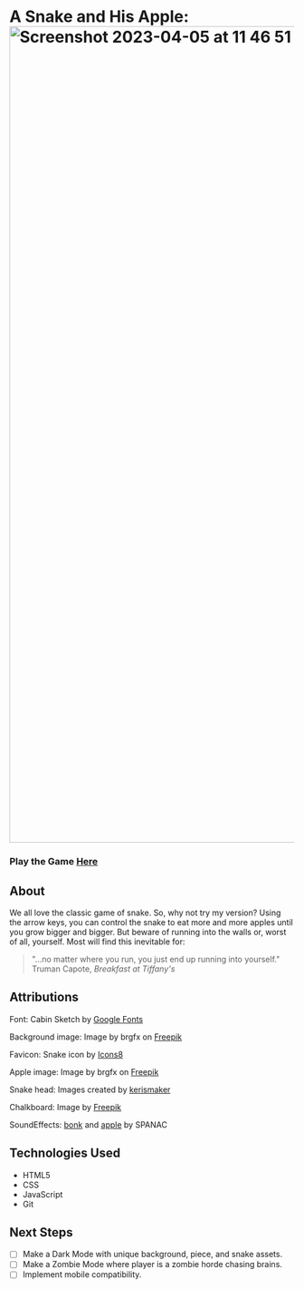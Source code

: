 # A Snake and His Apple: <img width="1440" alt="Screenshot 2023-04-05 at 11 46 51 AM" src="https://user-images.githubusercontent.com/121991938/230158267-aeb7fe00-196c-4f40-b390-61c1d39dde10.png">
### Play the Game [Here](https://snake-game-dmerritt001.netlify.app/)
## About
We all love the classic game of snake. So, why not try my version? Using the arrow keys, you can control the snake to eat more and more apples until you grow bigger and bigger.
But beware of running into the walls or, worst of all, yourself. Most will find this inevitable for:
>"...no matter where you run, you just end up running into yourself." Truman Capote, *Breakfast at Tiffany's* 
## Attributions
Font:
Cabin Sketch by [Google Fonts](https://fonts.google.com/specimen/Cabin+Sketch?query=cabin+sketch)


Background image:
Image by brgfx on [Freepik](https://www.freepik.com/free-vector/giant-tree-hilltop_6023851.htm#query=cartoon%20garden&position=42&from_view=keyword&track=ais)


Favicon:
Snake icon by [Icons8](https://icons8.com/icons/set/favicon-snake)

Apple image:
Image by brgfx on [Freepik](https://www.freepik.com/free-vector/)

Snake head:
Images created by [kerismaker](https://www.flaticon.com/free-icons/snake)

Chalkboard:
Image by [Freepik](https://www.freepik.com/free-photo/halloween-party_9164228.htm#query=chalkboard%20background&position=1&from_view=keyword&track=ais)

SoundEffects:
[bonk](https://www.freesoundslibrary.com/bonk-sound-effect/) and [apple](https://www.freesoundslibrary.com/chips-crisps-crunch-sound-effect/) by SPANAC

## Technologies Used
- HTML5
- CSS
- JavaScript
- Git

## Next Steps
- [ ] Make a Dark Mode with unique background, piece, and snake assets.
- [ ] Make a Zombie Mode where player is a zombie horde chasing brains.
- [ ] Implement mobile compatibility.

